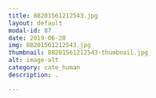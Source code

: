 ```yaml
---
title: 88201561212543.jpg
layout: default
modal-id: 87
date: 2019-06-28
img: 88201561212543.jpg
thumbnail: 88201561212543-thumbnail.jpg
alt: image-alt
category: cate_human
description: .

---
```

